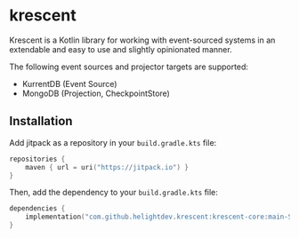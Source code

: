 # krescent

Krescent is a Kotlin library for working with event-sourced systems in an extendable and easy to use and
slightly opinionated manner.

The following event sources and projector targets are supported:

- KurrentDB (Event Source)
- MongoDB (Projection, CheckpointStore)

## Installation

Add jitpack as a repository in your `build.gradle.kts` file:

```kotlin
repositories {
    maven { url = uri("https://jitpack.io") }
}
```

Then, add the dependency to your `build.gradle.kts` file:

```kotlin
dependencies {
    implementation("com.github.helightdev.krescent:krescent-core:main-SNAPSHOT")
}
```